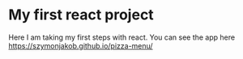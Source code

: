 # My first react project

Here I am taking my first steps with react.
You can see the app here
https://szymonjakob.github.io/pizza-menu/

